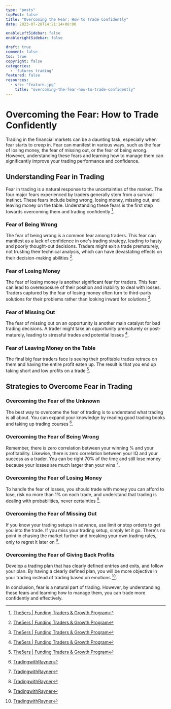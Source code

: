 ```yaml
---
type: "posts"
topPost: false
title: "Overcoming the Fear: How to Trade Confidently"
date: 2023-07-28T14:21:14+08:00

enableLeftSidebar: false
enablerightSidebar: false

draft: true
comment: false
toc: true
copyright: false
categories: 
  - 'futures trading'
featured: false
resources: 
  - src: "feature.jpg"
    title: "overcoming-the-fear-how-to-trade-confidently"
---
```


# Overcoming the Fear: How to Trade Confidently

Trading in the financial markets can be a daunting task, especially when fear starts to creep in. Fear can manifest in various ways, such as the fear of losing money, the fear of missing out, or the fear of being wrong. However, understanding these fears and learning how to manage them can significantly improve your trading performance and confidence.

## Understanding Fear in Trading

Fear in trading is a natural response to the uncertainties of the market. The four major fears experienced by traders generally stem from a survival instinct. These fears include being wrong, losing money, missing out, and leaving money on the table. Understanding these fears is the first step towards overcoming them and trading confidently [^1^].

### Fear of Being Wrong

The fear of being wrong is a common fear among traders. This fear can manifest as a lack of confidence in one's trading strategy, leading to hasty and poorly thought-out decisions. Traders might exit a trade prematurely, not trusting their technical analysis, which can have devastating effects on their decision-making abilities [^1^].

### Fear of Losing Money

The fear of losing money is another significant fear for traders. This fear can lead to overexposure of their position and inability to deal with losses. Traders captured by the fear of losing money often turn to third-party solutions for their problems rather than looking inward for solutions [^1^].

### Fear of Missing Out

The fear of missing out on an opportunity is another main catalyst for bad trading decisions. A trader might take an opportunity prematurely or post-maturely, leading to stressful trades and potential losses [^1^].

### Fear of Leaving Money on the Table

The final big fear traders face is seeing their profitable trades retrace on them and having the entire profit eaten up. The result is that you end up taking short and low profits on a trade [^1^].

## Strategies to Overcome Fear in Trading

### Overcoming the Fear of the Unknown

The best way to overcome the fear of trading is to understand what trading is all about. You can expand your knowledge by reading good trading books and taking up trading courses [^4^].

### Overcoming the Fear of Being Wrong

Remember, there is zero correlation between your winning % and your profitability. Likewise, there is zero correlation between your IQ and your success as a trader. You can be right 70% of the time and still lose money because your losses are much larger than your wins [^4^].

### Overcoming the Fear of Losing Money

To handle the fear of losses, you should trade with money you can afford to lose, risk no more than 1% on each trade, and understand that trading is dealing with probabilities, never certainties [^4^].

### Overcoming the Fear of Missing Out

If you know your trading setups in advance, use limit or stop orders to get you into the trade. If you miss your trading setup, simply let it go. There's no point in chasing the market further and breaking your own trading rules, only to regret it later on [^4^].

### Overcoming the Fear of Giving Back Profits

Develop a trading plan that has clearly defined entries and exits, and follow your plan. By having a clearly defined plan, you will be more objective in your trading instead of trading based on emotions [^4^].

In conclusion, fear is a natural part of trading. However, by understanding these fears and learning how to manage them, you can trade more confidently and effectively.

[^1^]: [The5ers | Funding Traders & Growth Program](https://the5ers.com/defeating-your-fear-in-trading-on-your-way-to-becoming-a-master-trader/)
[^4^]: [TradingwithRayner](https://www.tradingwithrayner.com/how-to-overcome-your-fears-in-trading/)

